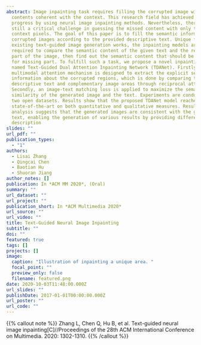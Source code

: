 ```yaml
---
abstract: Image inpainting task requires filling the corrupted image with
  contents coherent with the context. This research field has achieved promising
  progress by using neural image inpainting methods. Nevertheless, there is
  still a critical challenge in guessing the missed content with only the
  context pixels. The goal of this paper is to fill the semantic information in
  corrupted images according to the provided descriptive text. Unique from
  existing text-guided image generation works, the inpainting models are
  required to compare the semantic content of the given text and the remaining
  part of the image, then find out the semantic content that should be filled
  for missing part. To fulfill such a task, we propose a novel inpainting model
  named Text-Guided Dual Attention Inpainting Network (TDANet). Firstly, a dual
  multimodal attention mechanism is designed to extract the explicit semantic
  information about the corrupted regions, which is done by comparing the
  descriptive text and complementary image areas through reciprocal attention.
  Secondly, an image-text matching loss is applied to maximize the semantic
  similarity of the generated image and the text. Experiments are conducted on
  two open datasets. Results show that the proposed TDANet model reaches new
  state-of-the-art on both quantitative and qualitative measures. Result
  analysis suggests that the generated images are consistent with the guidance
  text, enabling the generation of various results by providing different
  description
slides: ""
url_pdf: ""
publication_types:
  - "1"
authors:
  - Lisai Zhang
  - Qingcai Chen
  - Baotian Hu
  - Shuoran Jiang
author_notes: []
publication: In *ACM MM 2020*, (Oral)
summary: ""
url_dataset: ""
url_project: ""
publication_short: In *ACM Multimedia 2020*
url_source: ""
url_video: ""
title: Text-Guided Neural Image Inpainting
subtitle: ""
doi: ""
featured: true
tags: []
projects: []
image:
  caption: "Illustration of inpainting a unique area. "
  focal_point: ""
  preview_only: false
  filename: featured.png
date: 2020-10-03T11:48:00.000Z
url_slides: ""
publishDate: 2017-01-01T00:00:00.000Z
url_poster: ""
url_code: ""
---
```


{{% callout note %}}
Zhang L, Chen Q, Hu B, et al. Text-guided neural image inpainting[C]//Proceedings of the 28th ACM International Conference on Multimedia. 2020: 1302-1310.
{{% /callout %}}
